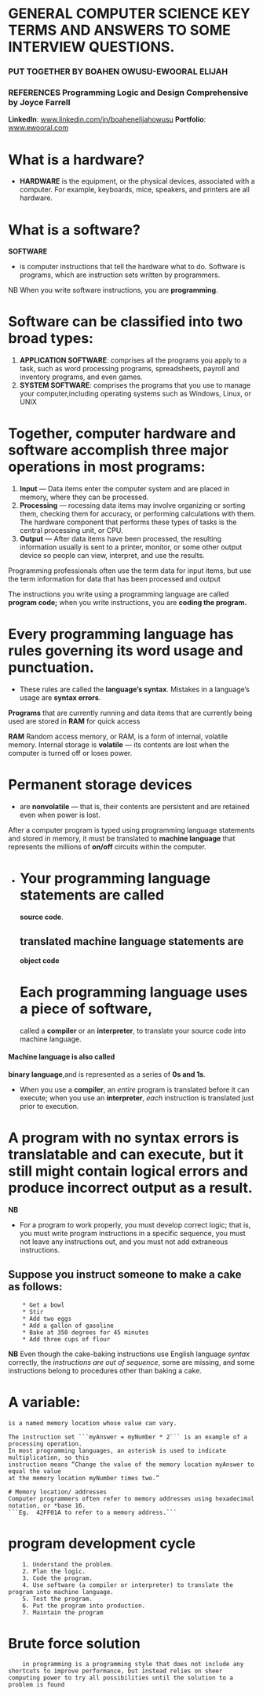 # GENERAL **COMPUTER SCIENCE** KEY TERMS AND ANSWERS TO SOME INTERVIEW QUESTIONS.
### PUT TOGETHER BY **BOAHEN OWUSU-EWOORAL ELIJAH**
### REFERENCES **Programming Logic and Design Comprehensive** by Joyce Farrell
**LinkedIn**: www.linkedin.com/in/boahenelijahowusu
**Portfolio**: www.ewooral.com


 # What is a hardware?
* **HARDWARE** is the equipment, or the physical devices, associated with a computer. For example, keyboards, mice, speakers, and printers are all hardware. 

 # What is a software?

  **SOFTWARE** 
  * is computer instructions that tell the hardware what to do. Software is programs, which are instruction sets written by programmers.

  NB When you write software instructions, you are **programming**.

 # Software can be classified into two broad types:
1.  **APPLICATION SOFTWARE**: comprises all the programs you apply to a task, such as word processing programs, spreadsheets, payroll and inventory programs, and even games.
2. **SYSTEM SOFTWARE**: comprises the programs that you use to manage your computer,including operating systems such as Windows, Linux, or UNIX

 # Together, computer hardware and software accomplish three major operations in most programs:
1. **Input** — Data items enter the computer system and are placed in memory, where they can be processed.
2. **Processing** — rocessing data items may involve organizing or sorting them, checking them for accuracy, or performing calculations with them. The hardware component that performs these types of tasks is the central processing unit, or CPU.
3. **Output** — After data items have been processed, the resulting information usually is sent to a printer, monitor, or some other output device so people can view, interpret, and use the results.   
  
  Programming professionals often use the term data for input items, but use the term information for data that has been processed and output

  The instructions you write using a programming language are called **program code;** when you write instructions, you are **coding the program.**

 # Every programming language has rules governing its word usage and punctuation. 
  *  These rules are called the **language’s syntax**. Mistakes in a language’s usage are **syntax errors**.

  **Programs** that are currently running and data items that are currently being used are stored in **RAM** for quick access

  **RAM**  Random access memory, or RAM, is a form of internal, volatile memory. Internal storage is **volatile** — its contents are lost when the computer is turned off or loses power.

 # Permanent storage devices 
  - are **nonvolatile** — that is, their contents are persistent and are retained even when power is lost.

  After a computer program is typed using programming language statements and stored in memory, it must be translated to **machine language** that represents the millions of **on/off** circuits within the computer.


- # Your programming language statements are called 
  **source code**. 
   ## translated machine language statements are 
   **object code**

  # Each programming language uses a piece of software,      

  called a **compiler** or an **interpreter**, to translate your source code into machine language. 

#### Machine language is also called 
  **binary language**,and is represented as a series of **0s and 1s**.
 - When you use a **compiler**, an *entire* program is translated before it can execute; when you use an **interpreter**, *each* instruction is translated just prior to execution. 

  # A program with no syntax errors is translatable and can execute, but it still might contain **logical errors** and produce incorrect output as a result.

  **NB** 
  - For a program to work properly, you must develop correct logic; that is, you must write program instructions in a specific sequence, you must not leave any instructions out, and you must not add extraneous instructions.

  ## Suppose you instruct someone to make a cake as follows:

  ```
      * Get a bowl
      * Stir
      * Add two eggs
      * Add a gallon of gasoline
      * Bake at 350 degrees for 45 minutes
      * Add three cups of flour
  ```

  **NB** Even though the cake-baking instructions use English language *syntax* correctly, the
  *instructions are out of sequence*, some are missing, and some instructions belong to
  procedures other than baking a cake.

  # A variable: 
    is a named memory location whose value can vary.

    The instruction set ```myAnswer = myNumber * 2``` is an example of a processing operation.
    In most programming languages, an asterisk is used to indicate multiplication, so this
    instruction means “Change the value of the memory location myAnswer to equal the value
    at the memory location myNumber times two.”

    # Memory location/ addresses
    Computer programmers often refer to memory addresses using hexadecimal notation, or *base 16.
    ```Eg.  42FF01A to refer to a memory address.```

  # program development cycle

        1. Understand the problem.
        2. Plan the logic.
        3. Code the program.
        4. Use software (a compiler or interpreter) to translate the program into machine language.
        5. Test the program.
        6. Put the program into production.
        7. Maintain the program

  # Brute force solution 
        in programming is a programming style that does not include any shortcuts to improve performance, but instead relies on sheer computing power to try all possibilities until the solution to a problem is found